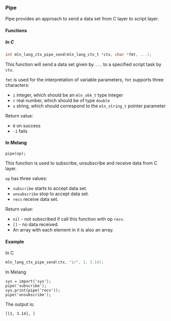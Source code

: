 ### Pipe



Pipe provides an approach to send a data set from C layer to script layer.



#### Functions



##### In C

```c
int mln_lang_ctx_pipe_send(mln_lang_ctx_t *ctx, char *fmt, ...);
```

This function will send a data set given by `...` to a specified script task by `ctx`.

`fmt` is used for the interpretation of variable parameters, `fmt` supports three characters:

-  `i` integer, which should be an `mln_s64_t` type integer
- `r` real number, which should be of type `double`
- `s` string, which should correspond to the `mln_string_t` pointer parameter

Return value:

- `0` on success
- `-1` fails



#### In Melang

```
pipe(op);
```

This function is used to subscribe, unsubscribe and receive data from C layer.

`op` has three values:

- `subscribe` starts to accept data set.
- `unsubscribe` stop to accept data set.
- `recv` receive data set.

Return value:

- `nil` - not subscribed if call this function with op `recv`.
- `[]` - no data received.
- An array with each element in it is also an array.



#### Example

In C

```c
mln_lang_ctx_pipe_send(ctx, "ir", 1, 3.14);
```

In Melang

```
sys = import('sys');
pipe('subscribe');
sys.print(pipe('recv'));
pipe('unsubscribe');
```

The output is:

```
[[1, 3.14], ]
```

